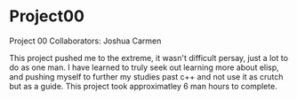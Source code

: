 # Project00

Project 00
Collaborators: Joshua Carmen

This project pushed me to the extreme, it wasn't difficult persay, just a lot to do as one man. I have learned to truly seek out learning
more about elisp, and pushing myself to further my studies past c++ and not use it as crutch but as a guide. This project took
approximatley 6 man hours to complete. 
